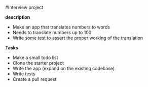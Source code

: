 #Interview project

**description**

- Make an app that translates numbers to words
- Needs to translate numbers up to 100
- Write some test to assert the proper working of the translation

**Tasks**

- Make a small todo list
- Clone the starter project
- Write the app (expand on the existing codebase)
- Write tests
- Create a pull request
